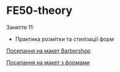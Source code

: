 # FE50-theory

Заняття 11:

- Практика розмітки та стилізації форм

[Посилання на макет Barbershop](https://www.figma.com/file/Q30fUPk88NasVE5g3XNDxr/Barbershop_v1?node-id=1%3A2)

[Посилання на макет з формами](https://www.figma.com/file/wb2GRg8be23GmpW1xbekK8/Flexible-Form-Template-(Community)?node-id=1%3A135)
